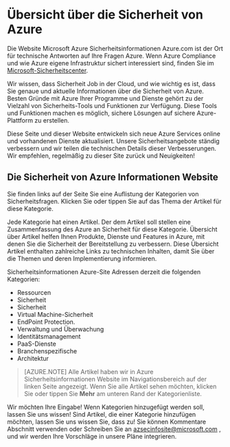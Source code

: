 <properties
   pageTitle="Übersicht über die Sicherheit von Azure | Microsoft Azure"
   description="Die Website Microsoft Azure Sicherheitsinformationen Azure.com ist der Ort für technische Antworten auf Ihre Fragen Azure."
   services="security"
   documentationCenter="na"
   authors="TomShinder"
   manager="MBaldwin"
   editor="TomSh"/>

<tags
   ms.service="security"
   ms.devlang="na"
   ms.topic="article"
   ms.tgt_pltfrm="na"
   ms.workload="na"
   ms.date="08/09/2016"
   ms.author="terrylan"/>

# <a name="azure-security-overview"></a>Übersicht über die Sicherheit von Azure

Die Website Microsoft Azure Sicherheitsinformationen Azure.com ist der Ort für technische Antworten auf Ihre Fragen Azure. Wenn Azure Compliance und wie Azure eigene Infrastruktur sichert interessiert sind, finden Sie im [Microsoft-Sicherheitscenter](https://www.microsoft.com/TrustCenter/default.aspx).

Wir wissen, dass Sicherheit Job in der Cloud, und wie wichtig es ist, dass Sie genaue und aktuelle Informationen über die Sicherheit von Azure. Besten Gründe mit Azure Ihrer Programme und Dienste gehört zu der Vielzahl von Sicherheits-Tools und Funktionen zur Verfügung. Diese Tools und Funktionen machen es möglich, sichere Lösungen auf sichere Azure-Plattform zu erstellen.

Diese Seite und dieser Website entwickeln sich neue Azure Services online und vorhandenen Dienste aktualisiert. Unsere Sicherheitsangebote ständig verbessern und wir teilen die technischen Details dieser Verbesserungen. Wir empfehlen, regelmäßig zu dieser Site zurück und Neuigkeiten!

## <a name="using-the-azure-security-information-site"></a>Die Sicherheit von Azure Informationen Website
Sie finden links auf der Seite Sie eine Auflistung der Kategorien von Sicherheitsfragen. Klicken Sie oder tippen Sie auf das Thema der Artikel für diese Kategorie.

Jede Kategorie hat einen Artikel. Der dem Artikel soll stellen eine Zusammenfassung des Azure an Sicherheit für diese Kategorie. Übersicht über Artikel helfen Ihnen Produkte, Dienste und Features in Azure, mit denen Sie die Sicherheit der Bereitstellung zu verbessern. Diese Übersicht Artikel enthalten zahlreiche Links zu technischen Inhalten, damit Sie über die Themen und deren Implementierung informieren.

Sicherheitsinformationen Azure-Site Adressen derzeit die folgenden Kategorien:

- Ressourcen
- Sicherheit
- Sicherheit
- Virtual Machine-Sicherheit
- EndPoint Protection.
- Verwaltung und Überwachung
- Identitätsmanagement
- PaaS-Dienste
- Branchenspezifische
- Architektur

> [AZURE.NOTE] Alle Artikel haben wir in Azure Sicherheitsinformationen Website im Navigationsbereich auf der linken Seite angezeigt. Wenn Sie alle Artikel sehen möchten, klicken Sie oder tippen Sie **Mehr** am unteren Rand der Kategorienliste.

Wir möchten Ihre Eingabe! Wenn Kategorien hinzugefügt werden soll, lassen Sie uns wissen! Sind Artikel, die einer Kategorie hinzufügen möchten, lassen Sie uns wissen Sie, dass zu! Sie können Kommentare Abschnitt verwenden oder Schreiben Sie an [azsecinfosite@microsoft.com](mailto:azsecinfosite@microsoft.com) , und wir werden Ihre Vorschläge in unsere Pläne integrieren.
